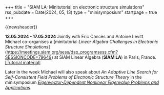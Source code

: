 +++
title       = "SIAM LA: Minitutorial on electronic structure simulations"
rss_pubdate = Date(2024, 05, 13)
type        = "minisymposium"
startpage   = true
+++

{{newsheader}}

**13.05.2024 - 17.05.2024**
Jointly with Eric Cancès and Antoine Levitt
Michael co-organises a
[minitutorial *Linear Algebra Challenges in Electronic Structure Simulations*]
(https://meetings.siam.org/sess/dsp_programsess.cfm?SESSIONCODE=79649)
at SIAM Linear Algebra (**SIAM LA**) in Paris, France.
[[Tutorial material]](https://github.com/mfherbst/2024-siamla-minitutorial)

Later in the week Michael will also speak about
*An Adaptive Line Search for Self-Consistent Field Problems of Electronic Structure Theory*
in the minisymposium [*Eigenvector-Dependent Nonlinear Eigenvalue Problems and Applications*](https://meetings.siam.org/sess/dsp_programsess.cfm?SESSIONCODE=78744).
